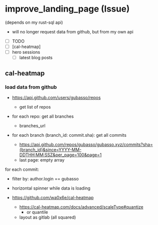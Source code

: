 # improve_landing_page (Issue)


(depends on my rust-sql api)
- will no longer request data from github, but from my own api

- [ ] TODO
- [ ] [cal-heatmap]
- [ ] hero sessions
  - [ ] latest blog posts

## cal-heatmap

### load data from github


- https://api.github.com/users/gubasso/repos
  - get list of repos

- for each repo: get all branches
  - branches_url

- for each branch (branch_id: commit.sha): get all commits
  - https://api.github.com/repos/gubasso/gubasso.xyz/commits?sha={branch_id}&since=YYYY-MM-DDTHH:MM:SSZ&per_page=100&page=1
  - last page: empty array

for each commit:
  - filter by: author.login == gubasso

- horizontal spinner while data is loading

- https://github.com/wa0x6e/cal-heatmap
  - https://cal-heatmap.com/docs/advanced/scaleType#quantize
    - or quantile
  - layout as gitlab (all squared)
